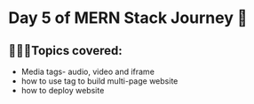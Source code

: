 # Day 5 of MERN Stack Journey 🍃
## 👨🏻‍💻Topics covered:
* Media tags- audio, video and iframe
* how to use <a> tag to build multi-page website
* how to deploy website

